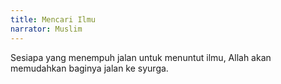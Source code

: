 ```yaml
---
title: Mencari Ilmu
narrator: Muslim
---
```


Sesiapa yang menempuh jalan untuk menuntut ilmu, Allah akan memudahkan baginya jalan ke syurga.
